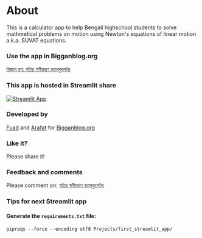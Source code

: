# About
This is a calculator app to help Bengali highschool students to solve mathmetical problems on motion using Newton's equations of linear motion a.k.a. SUVAT equations.

### Use the app in Bigganblog.org
[বিজ্ঞান ব্লগ: গতির সমীকরণ ক্যালকুলেটর](https://bigganblog.org/2021/03/গতির-সমীকরণ/)

### This app is hosted in Streamlit share 
[![Streamlit App](https://static.streamlit.io/badges/streamlit_badge_black_white.svg)](https://share.streamlit.io/acarafat/newton_calculator/main/newton_calc_app_v0.1.py/)

### Developed by 
[Fuad](https://bigganblog.org/author/koutuholi/) and [Arafat](https://bigganblog.org/author/arafat/) for [Bigganblog.org](https://bigganblog.org/)

### Like it?
Please share it!

### Feedback and comments
Please comment on: [গতির সমীকরণ ক্যালকুলেটর](https://bitly.com/2OZT9Kz)


### Tips for next Streamlit app

#### Generate the `requirements.txt` file:
```
pipreqs --force --encoding utf8 Projects/first_streamlit_app/
```
